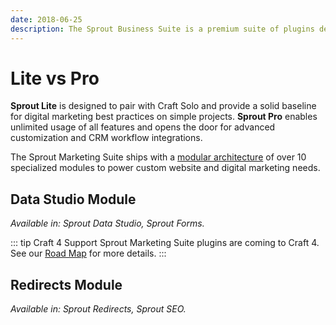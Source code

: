 ```yaml
---
date: 2018-06-25
description: The Sprout Business Suite is a premium suite of plugins designed for businesses who want to use Craft CMS as the core of their content management and digital marketing workflows.
---
```


# Lite vs Pro

**Sprout Lite** is designed to pair with Craft Solo and provide a solid baseline for digital marketing best practices on simple projects. **Sprout Pro** enables unlimited usage of all features and
opens the door for advanced customization and CRM workflow integrations.

The Sprout Marketing Suite ships with a [modular architecture](./#modular-architecture) of over 10 specialized modules to power custom website and digital marketing needs.

## Data Studio Module

_Available in: Sprout Data Studio, Sprout Forms._

<EditionComparison feature-list="./editions/data-studio.json" />

::: tip Craft 4 Support
Sprout Marketing Suite plugins are coming to Craft 4. See our [Road Map](./support/road-map.md) for more details.
:::

[//]: # (## Forms Module)

[//]: # ()

[//]: # (_Available in: Sprout Forms._)

[//]: # ()

[//]: # (<EditionComparison feature-list="./editions/forms.json" />)

[//]: # ()

[//]: # (## Transactional Email Module)

[//]: # ()

[//]: # (_Available in: Sprout Notifications, Sprout Forms._)

[//]: # ()

[//]: # (<EditionComparison feature-list="./editions/notifications.json" />)

[//]: # ()

[//]: # (## Mailer Module)

[//]: # ()

[//]: # (_Available in: Sprout Forms, Sprout Notifications, Sprout Sent Email._)

[//]: # ()

[//]: # (<EditionComparison feature-list="./editions/mailer.json" />)

[//]: # ()

[//]: # (## Sent Email)

[//]: # ()

[//]: # (_Available in: Sprout Notifications, Sprout Sent Email._)

[//]: # ()

[//]: # (<EditionComparison feature-list="./editions/sent-email.json" />)

[//]: # ()

[//]: # (## Meta Module)

[//]: # ()

[//]: # (_Available in: Sprout SEO._)

[//]: # ()

[//]: # (<EditionComparison feature-list="./editions/seo.json" />)

## Redirects Module

_Available in: Sprout Redirects, Sprout SEO._

<EditionComparison feature-list="./editions/redirects.json" />

[//]: # ()

[//]: # (## Sitemaps Module)

[//]: # ()

[//]: # (_Available in: Sprout Sitemaps, Sprout SEO._)

[//]: # ()

[//]: # (<EditionComparison feature-list="./editions/sitemaps.json" />)
